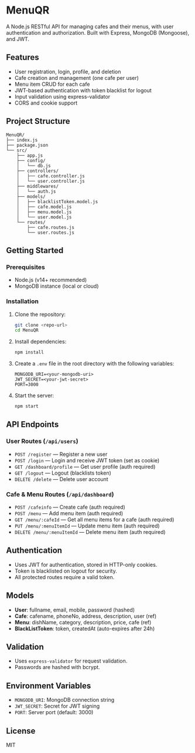 # MenuQR

A Node.js RESTful API for managing cafes and their menus, with user authentication and authorization. Built with Express, MongoDB (Mongoose), and JWT.

## Features
- User registration, login, profile, and deletion
- Cafe creation and management (one cafe per user)
- Menu item CRUD for each cafe
- JWT-based authentication with token blacklist for logout
- Input validation using express-validator
- CORS and cookie support

## Project Structure
```
MenuQR/
├── index.js
├── package.json
└── src/
    ├── app.js
    ├── config/
    │   └── db.js
    ├── controllers/
    │   ├── cafe.controller.js
    │   └── user.controller.js
    ├── middlewares/
    │   └── auth.js
    ├── models/
    │   ├── blacklistToken.model.js
    │   ├── cafe.model.js
    │   ├── menu.model.js
    │   └── user.model.js
    └── routes/
        ├── cafe.routes.js
        └── user.routes.js
```

## Getting Started

### Prerequisites
- Node.js (v14+ recommended)
- MongoDB instance (local or cloud)

### Installation
1. Clone the repository:
   ```sh
   git clone <repo-url>
   cd MenuQR
   ```
2. Install dependencies:
   ```sh
   npm install
   ```
3. Create a `.env` file in the root directory with the following variables:
   ```env
   MONGODB_URI=<your-mongodb-uri>
   JWT_SECRET=<your-jwt-secret>
   PORT=3000
   ```
4. Start the server:
   ```sh
   npm start
   ```

## API Endpoints

### User Routes (`/api/users`)
- `POST /register` — Register a new user
- `POST /login` — Login and receive JWT token (set as cookie)
- `GET /dashboard/profile` — Get user profile (auth required)
- `GET /logout` — Logout (blacklists token)
- `DELETE /delete` — Delete user account

### Cafe & Menu Routes (`/api/dashboard`)
- `POST /cafeinfo` — Create cafe (auth required)
- `POST /menu` — Add menu item (auth required)
- `GET /menu/:cafeId` — Get all menu items for a cafe (auth required)
- `PUT /menu/:menuItemId` — Update menu item (auth required)
- `DELETE /menu/:menuItemId` — Delete menu item (auth required)

## Authentication
- Uses JWT for authentication, stored in HTTP-only cookies.
- Token is blacklisted on logout for security.
- All protected routes require a valid token.

## Models
- **User**: fullname, email, mobile, password (hashed)
- **Cafe**: cafename, phoneNo, address, description, user (ref)
- **Menu**: dishName, category, description, price, cafe (ref)
- **BlackListToken**: token, createdAt (auto-expires after 24h)

## Validation
- Uses `express-validator` for request validation.
- Passwords are hashed with bcrypt.

## Environment Variables
- `MONGODB_URI`: MongoDB connection string
- `JWT_SECRET`: Secret for JWT signing
- `PORT`: Server port (default: 3000)

## License
MIT

